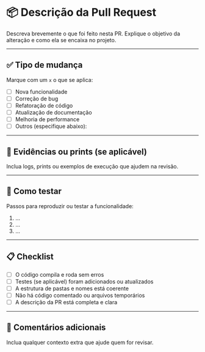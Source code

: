 # 📦 Descrição da Pull Request

Descreva brevemente o que foi feito nesta PR. Explique o objetivo da alteração e como ela se encaixa no projeto.

---

## ✅ Tipo de mudança

Marque com um `x` o que se aplica:

- [ ] Nova funcionalidade
- [ ] Correção de bug
- [ ] Refatoração de código
- [ ] Atualização de documentação
- [ ] Melhoria de performance
- [ ] Outros (especifique abaixo):

---

## 📸 Evidências ou prints (se aplicável)

Inclua logs, prints ou exemplos de execução que ajudem na revisão.

---

## 🧪 Como testar

Passos para reproduzir ou testar a funcionalidade:

1. ...
2. ...
3. ...

---

## 📋 Checklist

- [ ] O código compila e roda sem erros
- [ ] Testes (se aplicável) foram adicionados ou atualizados
- [ ] A estrutura de pastas e nomes está coerente
- [ ] Não há código comentado ou arquivos temporários
- [ ] A descrição da PR está completa e clara

---

## 🧠 Comentários adicionais

Inclua qualquer contexto extra que ajude quem for revisar.